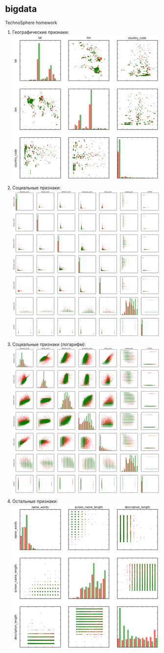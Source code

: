 # bigdata
TechnoSphere homework

1) Географические признаки:<br/>
![ScreenShot](https://github.com/marinae/bigdata/blob/master/screenshots/geo_features.png)

2) Социальные признаки:
![ScreenShot](https://github.com/marinae/bigdata/blob/master/screenshots/social_features.png)

3) Социальные признаки (логарифм):
![ScreenShot](https://github.com/marinae/bigdata/blob/master/screenshots/log_features.png)

4) Остальные признаки:<br/>
![ScreenShot](https://github.com/marinae/bigdata/blob/master/screenshots/other_features.png)

